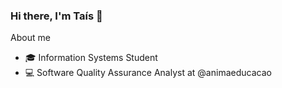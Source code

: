 ### Hi there, I'm Taís 👋

About me

- :mortar_board: Information Systems Student
- :computer: Software Quality Assurance Analyst at @animaeducacao




